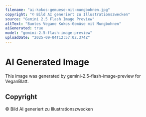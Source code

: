 ```yaml
---
filename: "ai-kokos-gemuese-mit-mungbohnen.jpg"
copyright: "© Bild AI generiert zu Illustrationszwecken"
source: "Gemini 2.5 Flash Image Preview"
altText: "Buntes Vegane Kokos-Gemüse mit Mungbohnen"
aiGenerated: true
model: "gemini-2.5-flash-image-preview"
uploadDate: "2025-09-04T12:57:02.374Z"
---
```


# AI Generated Image

This image was generated by gemini-2.5-flash-image-preview for VeganBlatt.

## Copyright
© Bild AI generiert zu Illustrationszwecken
